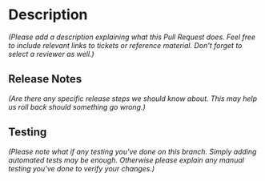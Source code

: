 # Description
_(Please add a description explaining what this Pull Request does. Feel free to include relevant links to tickets or reference material. Don't forget to select a reviewer as well.)_

## Release Notes
_(Are there any specific release steps we should know about. This may help us roll back should something go wrong.)_

## Testing
_(Please note what if any testing you've done on this branch. Simply adding automated tests may be enough. Otherwise please explain any manual testing you've done to verify your changes.)_
